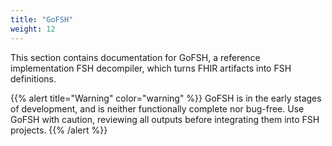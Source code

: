 ```yaml
---
title: "GoFSH"
weight: 12
---
```


This section contains documentation for GoFSH, a reference implementation FSH decompiler, which turns FHIR artifacts into FSH definitions.

{{% alert title="Warning" color="warning" %}}
GoFSH is in the early stages of development, and is neither functionally complete nor bug-free. Use GoFSH with caution, reviewing all outputs before integrating them into FSH projects.
{{% /alert %}}